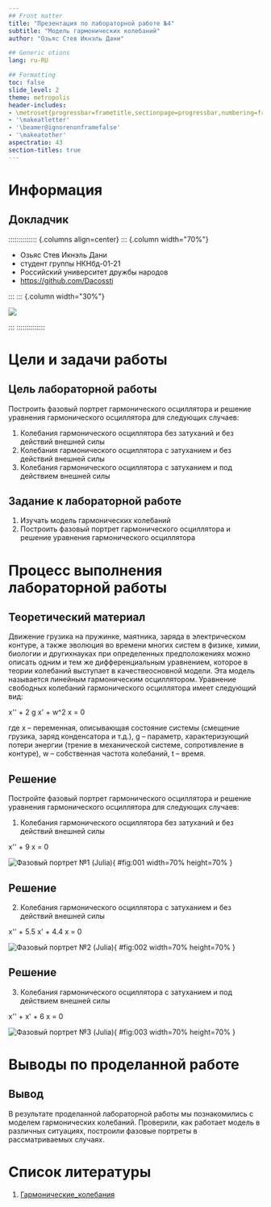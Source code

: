 ```yaml
---
## Front matter
title: "Презентация по лабораторной работе №4"
subtitle: "Модель гармонических колебаний"
author: "Озьяс Стев Икнэль Дани"

## Generic otions
lang: ru-RU

## Formatting
toc: false
slide_level: 2
theme: metropolis
header-includes:
- \metroset{progressbar=frametitle,sectionpage=progressbar,numbering=fraction}
- '\makeatletter'
- '\beamer@ignorenonframefalse'
- '\makeatother'
aspectratio: 43
section-titles: true
---
```


# Информация

## Докладчик

:::::::::::::: {.columns align=center}
::: {.column width="70%"}

  * Озьяс Стев Икнэль Дани
  * студент группы НКНбд-01-21
  * Российский университет дружбы народов
  * <https://github.com/Dacossti>

:::
::: {.column width="30%"}

![](./image/ava.jpg)

:::
::::::::::::::

# Цели и задачи работы

## Цель лабораторной работы

Построить фазовый портрет гармонического осциллятора и решение уравнения гармонического осциллятора для следующих случаев:
1. Колебания гармонического осциллятора без затуханий и без действий внешней силы
2. Колебания гармонического осциллятора c затуханием и без действий внешней силы
3. Колебания гармонического осциллятора c затуханием и под действием внешней силы

## Задание к лабораторной работе

1. Изучать модель гармонических колебаний
2. Построить фазовый портрет гармонического осциллятора и решение уравнения гармонического осциллятора

# Процесс выполнения лабораторной работы

## Теоретический материал 

Движение грузика на пружинке, маятника, заряда в электрическом контуре, а также эволюция во времени многих систем в физике, химии, биологии и другихнауках при определенных предположениях можно описать одним и тем же
дифференциальным уравнением, которое в теории колебаний выступает в качествеосновной модели. Эта модель называется линейным гармоническим осциллятором. Уравнение свободных колебаний гармонического осциллятора имеет следующий вид:
	
x'' + 2 g x' + w^2 x = 0

где x – переменная, описывающая состояние системы (смещение грузика, заряд конденсатора и т.д.), g – параметр, характеризующий потери энергии (трение в механической системе, сопротивление в контуре), w – собственная частота колебаний, t – время.


## Решение

Постройте фазовый портрет гармонического осциллятора и решение уравнения гармонического осциллятора для следующих случаев:

1. Колебания гармонического осциллятора без затуханий и без действий внешней силы

x'' + 9 x = 0

![Фазовый портрет №1 (Julia)](image/image1.png){ #fig:001 width=70% height=70% }

## Решение

2. Колебания гармонического осциллятора c затуханием и без действий внешней силы

x'' + 5.5 x' + 4.4 x = 0

![Фазовый портрет №2 (Julia)](image/image2.png){ #fig:002 width=70% height=70% }

## Решение

3. Колебания гармонического осциллятора c затуханием и под действием внешней силы

x'' + x' + 6 x = 0

![Фазовый портрет №3 (Julia)](image/image3.png){ #fig:003 width=70% height=70% }

# Выводы по проделанной работе

## Вывод

В результате проделанной лабораторной работы мы познакомились с моделем гармонических колебаний. 
Проверили, как работает модель в различных ситуациях, построили фазовые портреты в рассматриваемых случаях.

# Список литературы

1. [Гармонические_колебания](https://ru.wikipedia.org/wiki/Гармонические_колебания)